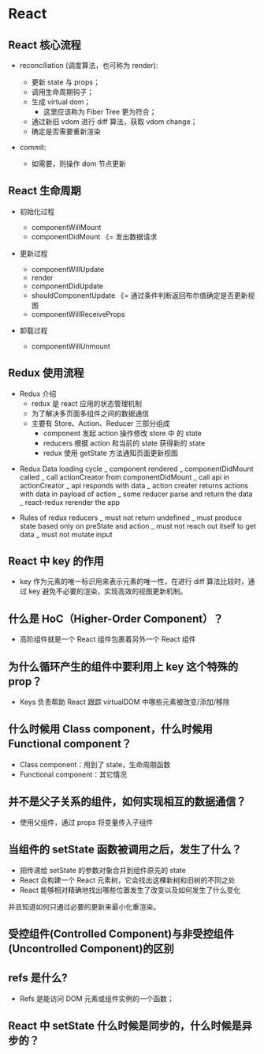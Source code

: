 # React

## React 核心流程

- reconciliation (调度算法，也可称为 render):

  - 更新 state 与 props；
  - 调用生命周期钩子；
  - 生成 virtual dom；
    - 这里应该称为 Fiber Tree 更为符合；
  - 通过新旧 vdom 进行 diff 算法，获取 vdom change；
  - 确定是否需要重新渲染

- commit:
  - 如需要，则操作 dom 节点更新

## React 生命周期

- 初始化过程

  - componentWillMount
  - componentDidMount 《= 发出数据请求

- 更新过程

  - componentWillUpdate
  - render
  - componentDidUpdate
  - shouldComponentUpdate 《= 通过条件判断返回布尔值确定是否更新视图
  - componentWillReceiveProps

- 卸载过程
  - componentWillUnmount

## Redux 使用流程

- Redux 介绍
  - redux 是 react 应用的状态管理机制
  - 为了解决多页面多组件之间的数据通信
  - 主要有 Store、Action、Reducer 三部分组成
    - component 发起 action 操作修改 store 中 的 state
    - reducers 根据 action 和当前的 state 获得新的 state
    - redux 使用 getState 方法通知页面更新视图

* Redux Data loading cycle
  _ component rendered
  _ componentDidMount called
  _ call actionCreator from componentDidMount
  _ call api in actionCreator
  _ api responds with data
  _ action creater returns actions with data in payload of action
  _ some reducer parse and return the data
  _ react-redux rerender the app

- Rules of redux reducers
  _ must not return undefined
  _ must produce state based only on preState and action
  _ must not reach out itself to get data
  _ must not mutate input

## React 中 key 的作用

- key 作为元素的唯一标识用来表示元素的唯一性，在进行 diff 算法比较时，通过 key 避免不必要的渲染，实现高效的视图更新机制。

## 什么是 HoC（Higher-Order Component）？

- 高阶组件就是一个 React 组件包裹着另外一个 React 组件

## 为什么循环产生的组件中要利用上 key 这个特殊的 prop？

- Keys 负责帮助 React 跟踪 virtualDOM 中哪些元素被改变/添加/移除

## 什么时候用 Class component，什么时候用 Functional component？

- Class component：用到了 state，生命周期函数
- Functional component：其它情况

## 并不是父子关系的组件，如何实现相互的数据通信？

- 使用父组件，通过 props 将变量传入子组件

## 当组件的 setState 函数被调用之后，发生了什么？

- 把传递给 setState 的参数对象合并到组件原先的 state
- React 会构建一个 React 元素树，它会找出这棵新树和旧树的不同之处
- React 能够相对精确地找出哪些位置发生了改变以及如何发生了什么变化

并且知道如何只通过必要的更新来最小化重渲染。

## 受控组件(Controlled Component)与非受控组件(Uncontrolled Component)的区别

## refs 是什么?

- Refs 是能访问 DOM 元素或组件实例的一个函数；

## React 中 setState 什么时候是同步的，什么时候是异步的？
